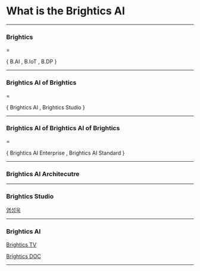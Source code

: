 # What is the Brightics AI
---

### Brightics

= 

{ B.AI , B.IoT , B.DP }

---

### Brightics AI of Brightics

=

{ Brightics AI , Brightics Studio }

---

### Brightics AI of Brightics AI of Brightics

=

{ Brightics AI Enterprise , Brightics AI Standard }

---

### Brightics AI Architecutre

---

### Brightics Studio

[염성욱](https://www.slideshare.net/SungWoonSo/brightics-studio-awskrug)

---

### Brightics AI

[Brightics TV](https://www.youtube.com/channel/UCglq4GNV2E_RIEKYSDGvyPw/)

[Brightics DOC](http://docs.brightics.ai/ko-kr/ai/v3.5/operation_guide)

---
